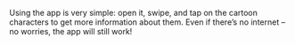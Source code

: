 Using the app is very simple: open it, swipe, and tap on the cartoon characters to get more information about them. Even if there’s no internet – no worries, the app will still work!
